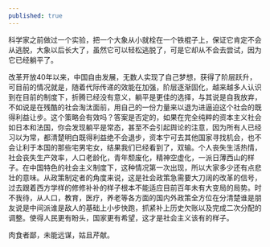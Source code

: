 ```yaml
---
published: true
---
```

科学家之前做过一个实验，把一个大象从小就栓在一个铁棍子上，保证它肯定不会从逃脱，大象以后长大了，虽然它可以轻松逃脱了，可是它却从不会去尝试，因为它已经躺平了。

改革开放40年以来，中国自由发展，无数人实现了自己梦想，获得了阶层跃升，可目前的情况就是，随着代际传递的效能在加强，阶层逐渐固化，越来越多人认识到在目前的制度下，折腾已经没有意义，躺平是更佳的选择，与其说是自我放弃，不如说是在残酷的社会淘汰面前，用自己的一份力量来以退为进逼迫这个社会的既得利益让步。这个策略会有效吗？答案是否定的，如果在完全纯粹的资本主义社会如日本和法国，你会发现躺平是常态，甚至不会引起舆论的注意，因为所有人已经习以为常，都清楚明白既得利益绝不会退步，资本宁可去其他国家寻找机会，也不会让利于本国的那些宅男宅女，结果我们已经看到了，双输。个人丧失生活热情，社会丧失生产效率，人口老龄化，青年颓废化，精神空虚化，一派日薄西山的样子。在中国特色的社会主义制度下，这种情况第一次出现，所以大家多少还有点悲壮的意味。从政策制定者的角度来说，这是社会政策急需要大刀阔的改革的信号，过去跟着西方学样的修修补补的样子根本不能适应目前百年未有大变局的局势。时不我待，从人口，教育，医疗，养老等各方面的国内外政策全方位在分清楚谁是朋友说是中间派谁是敌人的基础上小步快跑，抓紧补上历史欠账以及完成二次分配的调整。使得人民更有盼头，国家更有希望，这才是社会主义该有的样子。

肉食者鄙，未能远谋，姑且芹献。
